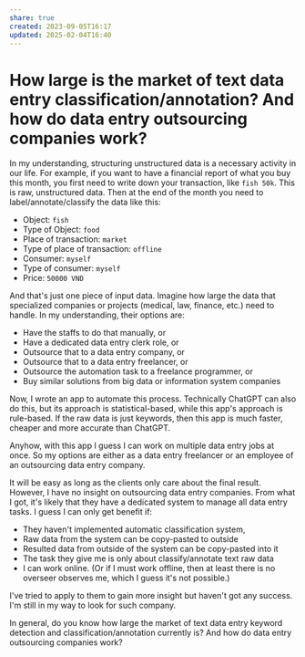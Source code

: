 ```yaml
---
share: true
created: 2023-09-05T16:17
updated: 2025-02-04T16:40
---
```

# How large is the market of text data entry classification/annotation? And how do data entry outsourcing companies work?
In my understanding, structuring unstructured data is a necessary activity in our life. For example, if you want to have a financial report of what you buy this month, you first need to write down your transaction, like `fish 50k`. This is raw, unstructured data. Then at the end of the month you need to label/annotate/classify the data like this:

* Object: `fish`
* Type of Object: `food`
* Place of transaction: `market`
* Type of place of transaction: `offline`
* Consumer: `myself`
* Type of consumer: `myself`
* Price: `50000 VND`

And that's just one piece of input data. Imagine how large the data that specialized companies or projects (medical, law, finance, etc.) need to handle. In my understanding, their options are:

* Have the staffs to do that manually, or
* Have a dedicated data entry clerk role, or
* Outsource that to a data entry company, or
* Outsource that to a data entry freelancer, or
* Outsource the automation task to a freelance programmer, or
* Buy similar solutions from big data or information system companies

Now, I wrote an app to automate this process. Technically ChatGPT can also do this, but its approach is statistical-based, while this app's approach is rule-based. If the raw data is just keywords, then this app is much faster, cheaper and more accurate than ChatGPT.

Anyhow, with this app I guess I can work on multiple data entry jobs at once. So my options are either as a data entry freelancer or an employee of an outsourcing data entry company.

It will be easy as long as the clients only care about the final result. However, I have no insight on outsourcing data entry companies. From what I got, it's likely that they have a dedicated system to manage all data entry tasks. I guess I can only get benefit if:

* They haven't implemented automatic classification system, 
* Raw data from the system can be copy-pasted to outside 
* Resulted data from outside of the system can be copy-pasted into it
* The task they give me is only about classify/annotate text raw data
* I can work online. (Or if I must work offline, then at least there is no overseer observes me, which I guess it's not possible.) 

I've tried to apply to them to gain more insight but haven't got any success. I'm still in my way to look for such company.

In general, do you know how large the market of text data entry keyword detection and classification/annotation currently is? And how do data entry outsourcing companies work?
